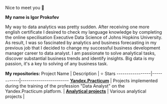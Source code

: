 Nice to meet you 👋 

**My name is Igor Prokofev**

My way to data analytics was pretty sudden. After receiving one more english certificate I desired to check my language knowledge 
by completing the online specilisation Executive Data Science of Johns Hopkins University. As result, I was so fascinated by 
analytics and business forecasting in my previous job that I decided to change my successful business development manager career 
to data analyst. I am passionate to solve analytical tasks, discover substantial business trends and identify insights. 
Big data is my passion, it's a key to solving of any business task.

**My repositories:**
Project Name |	Description	| 	⭐ Stars
-----------------|------------|------------------------
**[Yandex.Practicum](https://github.com/I-Prokofev/Yandex.Practicum_projects)** |	Projects implemented during the training of the profession "Data Analyst" on the Yandex.Practicum platform. | 
**[Analytical projects](https://github.com/I-Prokofev/Analytical_projects)** | Various analytical projects |
<!---
I-Prokofev/I-Prokofev is a ✨ special ✨ repository because its `README.md` (this file) appears on your GitHub profile.
You can click the Preview link to take a look at your changes.
--->
